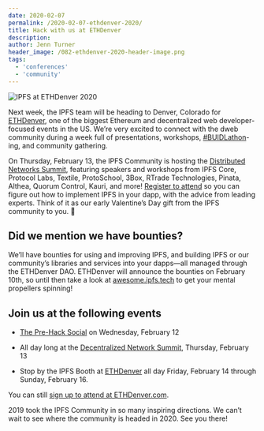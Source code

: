 ```yaml
---
date: 2020-02-07
permalink: /2020-02-07-ethdenver-2020/
title: Hack with us at ETHDenver
description:
author: Jenn Turner
header_image: /082-ethdenver-2020-header-image.png
tags:
  - 'conferences'
  - 'community'
---
```


![IPFS at ETHDenver 2020](../assets/ipfs-ethdenver-2020.png)

Next week, the IPFS team will be heading to Denver, Colorado for [ETHDenver](https://www.ethdenver.com/), one of the biggest Ethereum and decentralized web developer-focused events in the US. We’re very excited to connect with the dweb community during a week full of presentations, workshops, [#BUIDLathon](https://www.ethdenver.com/buidlweek/)-ing, and community gathering.

On Thursday, February 13, the IPFS Community is hosting the [Distributed Networks Summit](https://www.eventbrite.com/e/distributed-networks-summit-ipfs-friends-tickets-86959928487?aff=protocollabs), featuring speakers and workshops from IPFS Core, Protocol Labs, Textile, ProtoSchool, 3Box, RTrade Technologies, Pinata, Althea, Quorum Control, Kauri, and more! [Register to attend](https://www.eventbrite.com/e/distributed-networks-summit-ipfs-friends-tickets-86959928487?aff=protocollabs) so you can figure out how to implement IPFS in your dapp, with the advice from leading experts. Think of it as our early Valentine’s Day gift from the IPFS community to you. 💝

## Did we mention we have bounties?

We’ll have bounties for using and improving IPFS, and building IPFS or our community’s libraries and services into your dapps—all managed through the ETHDenver DAO. ETHDenver will announce the bounties on February 10th, so until then take a look at [awesome.ipfs.tech](https://awesome.ipfs.tech/) to get your mental propellers spinning!

## Join us at the following events

- [The Pre-Hack Social](https://www.eventbrite.com/e/the-pre-hack-social-tickets-90279882559) on Wednesday, February 12

- All day long at the [Decentralized Network Summit](https://www.eventbrite.com/e/distributed-networks-summit-ipfs-friends-tickets-86959928487?aff=protocollabs), Thursday, February 13

- Stop by the IPFS Booth at [ETHDenver](https://www.ethdenver.com/) all day Friday, February 14 through Sunday, February 16.

You can still [sign up to attend at ETHDenver.com](https://ethdenver.devfolio.co/).

2019 took the IPFS Community in so many inspiring directions. We can’t wait to see where the community is headed in 2020. See you there!
